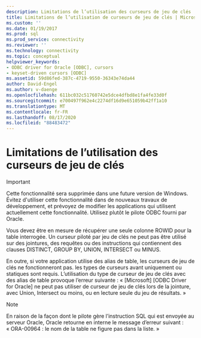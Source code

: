 ```yaml
---
description: Limitations de l’utilisation des curseurs de jeu de clés
title: Limitations de l’utilisation de curseurs de jeu de clés | Microsoft Docs
ms.custom: ''
ms.date: 01/19/2017
ms.prod: sql
ms.prod_service: connectivity
ms.reviewer: ''
ms.technology: connectivity
ms.topic: conceptual
helpviewer_keywords:
- ODBC driver for Oracle [ODBC], cursors
- keyset-driven cursors [ODBC]
ms.assetid: 59d86fed-387c-4719-9550-36343e74da44
author: David-Engel
ms.author: v-daenge
ms.openlocfilehash: 611bc032c51760742e5dce4dfbd8e1fa4fe33d0f
ms.sourcegitcommit: e700497f962e4c2274df16d9e651059b42ff1a10
ms.translationtype: MT
ms.contentlocale: fr-FR
ms.lasthandoff: 08/17/2020
ms.locfileid: "88483472"
---
```

# <a name="limitations-of-using-keyset-driven-cursors"></a>Limitations de l’utilisation des curseurs de jeu de clés
> [!IMPORTANT]  
>  Cette fonctionnalité sera supprimée dans une future version de Windows. Évitez d'utiliser cette fonctionnalité dans de nouveaux travaux de développement, et prévoyez de modifier les applications qui utilisent actuellement cette fonctionnalité. Utilisez plutôt le pilote ODBC fourni par Oracle.  
  
 Vous devez être en mesure de récupérer une seule colonne ROWID pour la table interrogée. Un curseur piloté par jeu de clés ne peut pas être utilisé sur des jointures, des requêtes ou des instructions qui contiennent des clauses DISTINCT, GROUP BY, UNION, INTERSECT ou MINUS.  
  
 En outre, si votre application utilise des alias de table, les curseurs de jeu de clés ne fonctionneront pas. les types de curseurs avant uniquement ou statiques sont requis. L’utilisation du type de curseur de jeu de clés avec des alias de table provoque l’erreur suivante : « [Microsoft] [ODBC Driver for Oracle] ne peut pas utiliser de curseur de jeu de clés lors de la jointure, avec Union, Intersect ou moins, ou en lecture seule du jeu de résultats. »  
  
> [!NOTE]  
>  En raison de la façon dont le pilote gère l’instruction SQL qui est envoyée au serveur Oracle, Oracle retourne en interne le message d’erreur suivant : « ORA-00964 : le nom de la table ne figure pas dans la liste. »
